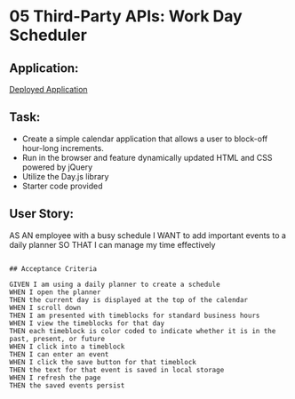 # 05 Third-Party APIs: Work Day Scheduler

## Application:

[Deployed Application](https://jackieamartinez.github.io/Agenda-dayScheduler/)

## Task:

* Create a simple calendar application that allows a user to block-off hour-long increments.
* Run in the browser and feature dynamically updated HTML and CSS powered by jQuery
* Utilize the Day.js library
* Starter code provided

## User Story:

AS AN employee with a busy schedule
I WANT to add important events to a daily planner
SO THAT I can manage my time effectively
```

## Acceptance Criteria

GIVEN I am using a daily planner to create a schedule
WHEN I open the planner
THEN the current day is displayed at the top of the calendar
WHEN I scroll down
THEN I am presented with timeblocks for standard business hours
WHEN I view the timeblocks for that day
THEN each timeblock is color coded to indicate whether it is in the past, present, or future
WHEN I click into a timeblock
THEN I can enter an event
WHEN I click the save button for that timeblock
THEN the text for that event is saved in local storage
WHEN I refresh the page
THEN the saved events persist
```
